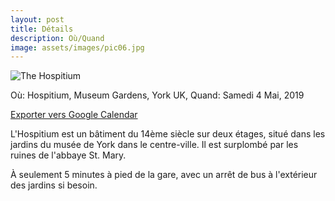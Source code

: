 ```yaml
---
layout: post
title: Détails
description: Où/Quand
image: assets/images/pic06.jpg
---
```

<img src="../../../assets/images/hospitium_landscape.jpg" alt="The Hospitium"/>

Où: Hospitium, Museum Gardens, York UK, Quand: Samedi 4 Mai, 2019

<a target="_blank" rel="noopener noreferrer" href="http://www.google.com/calendar/event?action=TEMPLATE&text=Mariage%20de%20Natacha%20et%20Andy&dates=20180504/20180504&details=test&location=The%20Hospitium%2C%20Museum%20Gardens%2C%20York%20YO30%207DR">Exporter vers Google Calendar</a>

L'Hospitium est un bâtiment du 14ème siècle sur deux étages, situé dans les jardins du musée de York dans le centre-ville.
Il est surplombé par les ruines de l'abbaye St. Mary.

À seulement 5 minutes à pied de la gare, avec un arrêt de bus à l'extérieur des jardins si besoin.
